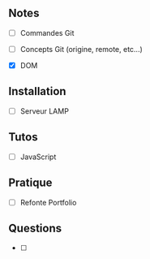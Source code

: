 
## Notes

- [ ] Commandes Git
- [ ] Concepts Git (origine, remote, etc...)
- [x] DOM


## Installation

- [ ] Serveur LAMP


## Tutos

- [ ] JavaScript


## Pratique

- [ ] Refonte Portfolio


## Questions

- [ ] 